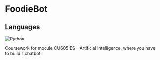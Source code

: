 # FoodieBot

## Languages
![Python](https://img.shields.io/badge/Language-Python-blue)

Coursework for module CU6051ES - Artificial Intelligence, where you have to build a chatbot. 

